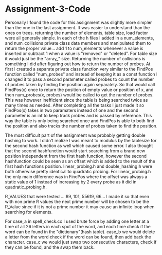 # Assignment-3-Code

Personally I found the code for this assignment was slightly more simpler than the one in the last assignment. It was easier to understand than the ones on trees. returning the number of elements, table size, load factor were all generally simple. In each of the h files I added in a num_elements, and num_collisions private class data members and manipulated them to return the proper value... add 1 to num_elements whenever a value is inserted or subtract 1 when a value is "removed" or "deleted". For table size it would just be the "array_" size. Returning the number of collisions is something I did after figuring out how to return the number of probes. At first I created a separate private class function very similar to the FindPos function called "num_probes" and instead of keeping it as a const function I changed it to pass a second parameter called probes to count the number of probes taken by finding the position again separately. So that would call FindPos(x) once to return the position of empty value or position of x, and then num_probes(x, probes) would be called to get the number of probes. This was however inefficient since the table is being searched twice as many times as needed. After completing all the tasks I just made it so FindPos(x) takes in two paramaters instead of one and the second parameter is an int to keep track probes and is passed by reference. This way the table is only being searched once and FindPos is able to both find the position and also tracks the number of probes taken to find the position.

The most difficult part of the assignment was probably getting double hashing to work. I didn't realize I was meant to modulus by the tablesize for the second hash function as well which caused some error. I also thought that the second hashfunction would start searching from a brand new position independent from the first hash function, however the second hashfunction could be seen as an offset which is added to the result of the first hash functions position. linear_probing.h and double_hashing.h were both otherwise pretty identical to quadratic probing. For linear_probing.h the only main difference was in FindPos where the offset was always a static value of 1 instead of increasing by 2 every probe as it did in quadratic_probing.h.

R_VALUES that were tested ... 89, 101, 55619, 66... I made it so that even with non prime R values the next prime number will be chosen to be the R_Value since if it is not a prime number it may cause an infinite loop when searching for elements.

For case_a in spell_check.cc I used brute force by adding one letter at a time of all 26 letters in each spot of the word, and each time check if the word can be found in the "dictionary"(hash table). case_b we would delete a letter from the word check if the word can be found, then add back the character. case_c we would just swap two consecutive characters, check if they can be found, and the swap them back.

